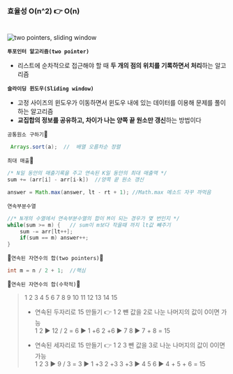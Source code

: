 ### 효율성 O(n^2) 👉 O(n) </br></br>

![two pointers, sliding window](https://velog.velcdn.com/images/iberis/post/6fc5e78d-ca22-4f96-ac48-1328ef03981f/image.jpg)

**`투포인터 알고리즘(two pointer)`** </br>

- 리스트에 순차적으로 접근해야 할 때 **두 개의 점의 위치를 기록하면서 처리**하는 알고리즘 </br>

**`슬라이딩 윈도우(Sliding window)`** </br>

- 고정 사이즈의 윈도우가 이동하면서 윈도우 내에 있는 데이터를 이용해 문제를 풀이하는 알고리즘</br>
- **교집합의 정보를 공유하고, 차이가 나는 양쪽 끝 원소만 갱신**하는 방법이다 </br>

`공통원소 구하기`🐰

```java
 Arrays.sort(a);  //  배열 오름차순 정렬
```

`최대 매출`🐰

```java
/* N일 동안의 매출기록을 주고 연속된 K일 동안의 최대 매출액 */
sum += (arr[i] - arr[i-k])  //양쪽 끝 원소 갱신

answer = Math.max(answer, lt - rt + 1); //Math.max 메소드 자꾸 까먹음
```

`연속부분수열`

```java
//* N개의 수열에서 연속부분수열의 합이 M이 되는 경우가 몇 번인지 */
while(sum >= m) {   // sum이 m보다 작을때 까지 lt값 뺴주기
    sum -= arr[lt++];
    if(sum == m) answer++;
}
```

🐰`연속된 자연수의 합(two pointers)`🐰

```java
int m = n / 2 + 1;  //핵심
```

🐰`연속된 자연수의 합(수학적)`🐰

> 1 2 3 4 5 6 7 8 9 10 11 12 13 14 15</br>
>
> - 연속된 두자리로 15 만들기 👉 1 2 뺸 값을 2로 나눈 나머지의 값이 0이면 가능</br>
>   1 2 ▶ 12 / 2 = 6 ▶ 1 +6 2 +6 ▶ 7 8 ▶ 7 + 8 = 15</br>
>
> - 연속된 세자리로 15 만들기 👉 1 2 3 뺀 값을 3로 나눈 나머지의 값이 0이면 가능</br>
>   1 2 3 ▶ 9 / 3 = 3 ▶ 1 +3 2 +3 3 +3 ▶ 4 5 6 ▶ 4 + 5 + 6 = 15</br>
